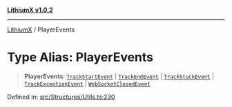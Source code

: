 [**LithiumX v1.0.2**](../README.md)

***

[LithiumX](../globals.md) / PlayerEvents

# Type Alias: PlayerEvents

> **PlayerEvents**: [`TrackStartEvent`](../interfaces/TrackStartEvent.md) \| [`TrackEndEvent`](../interfaces/TrackEndEvent.md) \| [`TrackStuckEvent`](../interfaces/TrackStuckEvent.md) \| [`TrackExceptionEvent`](../interfaces/TrackExceptionEvent.md) \| [`WebSocketClosedEvent`](../interfaces/WebSocketClosedEvent.md)

Defined in: [src/Structures/Utils.ts:230](https://github.com/anantix-network/LithiumX/blob/791eed01fbe9f7030525ce976bc687f47cb06e89/src/Structures/Utils.ts#L230)
